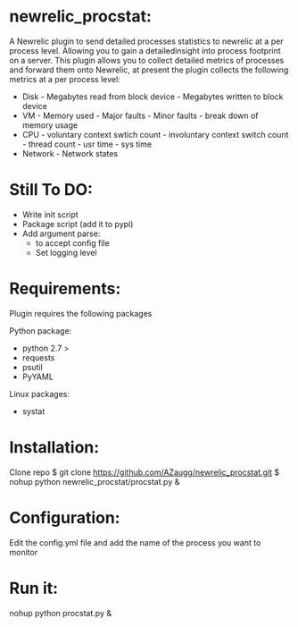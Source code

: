 newrelic_procstat:
==================

A Newrelic plugin to send detailed processes statistics to newrelic at a per process level.  Allowing you to gain a detailedinsight into process footprint on a server. This plugin allows you to collect detailed metrics of processes and forward them onto Newrelic, at present the plugin collects the following metrics at a per process level:
   - Disk 
    - Megabytes read from block device
    - Megabytes written to block device
   - VM
    - Memory used
    - Major faults
    - Minor faults
    - break down of memory usage
   - CPU
    - voluntary context swtich count
    - involuntary context switch count
    - thread count
    - usr time
    - sys time
   - Network
    - Network states

Still To DO:
============
- Write init script
- Package script (add it to pypi)
- Add argument parse:
  - to accept config file
  - Set logging level

Requirements:
=============
Plugin requires the following packages

   Python package:
   - python 2.7 >
   - requests
   - psutil
   - PyYAML

   Linux packages:
   - systat


Installation:
=============
Clone repo
 $ git clone https://github.com/AZaugg/newrelic_procstat.git
 $ nohup python newrelic_procstat/procstat.py & 

Configuration:
==============
Edit the config.yml file and add the name of the process you want to monitor

Run it:
=======
nohup python procstat.py &


